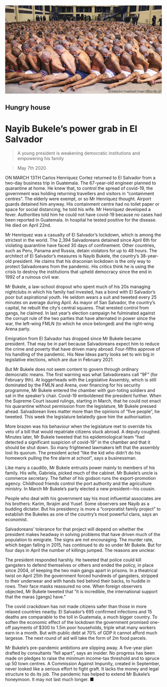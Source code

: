 ![](./images/20200509_AMP006_0.jpg)

## Hungry house

# Nayib Bukele’s power grab in El Salvador

> A young president is weakening democratic institutions and empowering his family

> May 7th 2020

ON MARCH 13TH Carlos Henríquez Cortez returned to El Salvador from a two-day business trip in Guatemala. The 67-year-old engineer planned to quarantine at home. He knew that, to control the spread of covid-19, the government was holding returning travellers and visitors in “containment centres”. The elderly were exempt, or so Mr Henríquez thought. Airport guards detained him anyway. His containment centre had no toilet paper or space for social distancing, he told his wife. Mr Henríquez developed a fever. Authorities told him he could not have covid-19 because no cases had been reported in Guatemala. In hospital he tested positive for the disease. He died on April 22nd. 

Mr Henríquez was a casualty of El Salvador’s lockdown, which is among the strictest in the world. The 2,394 Salvadoreans detained since April 6th for violating quarantine have faced 30 days of confinement. Other countries, such as Peru, Panama and Russia, detain violators for up to 48 hours. The architect of El Salvador’s measures is Nayib Bukele, the country’s 38-year-old president. He claims that his draconian lockdown is the only way to protect Salvadoreans from the pandemic. His critics think he is using the crisis to destroy the institutions that upheld democracy since the end in 1992 of a ruinous civil war. 

Mr Bukele, a law-school dropout who spent much of his 20s managing nightclubs in which his family had invested, has a bond with El Salvador’s poor but aspirational youth. He seldom wears a suit and tweeted every 25 minutes on average during April. As mayor of San Salvador, the country’s capital, he rebuilt the city’s central squares. That wrested control from gangs, he claimed. In last year’s election campaign he fulminated against the corrupt rule of the two parties that have alternated in power since the war, the left-wing FMLN (to which he once belonged) and the right-wing Arena party.

Emigration from El Salvador has dropped since Mr Bukele became president. That may be in part because Salvadoreans expect him to reduce the crime and poverty that have driven many abroad. Four-fifths approve of his handling of the pandemic. His New Ideas party looks set to win big in legislative elections, which are due in February 2021.

But Mr Bukele does not seem content to govern through ordinary democratic means. The first warning was what Salvadoreans call “9F” (for February 9th). At loggerheads with the Legislative Assembly, which is still dominated by the FMLN and Arena, over financing for his security programme, Mr Bukele entered the chamber with gun-toting soldiers and sat in the speaker’s chair. Covid-19 emboldened the president further. When the Supreme Court issued rulings, starting in March, that he could not enact his quarantine without permission from the legislature, Mr Bukele pressed ahead. Salvadorean lives matter more than the opinions of “five people”, he tweeted. This week the legislature belatedly gave him the authorisation.

More brazen was his behaviour when the legislature met to override his veto of a bill that would repatriate citizens stuck abroad. A deputy coughed. Minutes later, Mr Bukele tweeted that his epidemiological team “had detected a significant suspicion of covid-19” in the chamber and that it should be shut down. So many frightened lawmakers left that the assembly lost its quorum. The president acted “like the kid who didn’t do his homework pulling the fire alarm at school”, says a businessman. 

Like many a caudillo, Mr Bukele entrusts power mainly to members of his family. His wife, Gabriela, picked much of the cabinet. Mr Bukele’s uncle is commerce secretary. The father of his godson runs the export-promotion agency. Childhood friends control the port authority and the agriculture ministry. In March Mr Bukele’s party elected a new president—his cousin. 

People who deal with his government say his most influential associates are his brothers: Karim, Ibrajim and Yusef. Some observers see Nayib as a budding dictator. But his presidency is more a “corporatist family project” to establish the Bukeles as one of the country’s most powerful clans, says an economist.

Salvadoreans’ tolerance for that project will depend on whether the president makes headway in solving problems that have driven much of the population to emigrate. The signs are not encouraging. The murder rate, which began falling in 2015, has continued to do so under Mr Bukele. But for four days in April the number of killings jumped. The reasons are unclear.

The president responded harshly. He tweeted that police could kill gangsters to defend themselves or others and ended the policy, in place since 2004, of keeping the two main gangs apart in prisons. In a theatrical twist on April 25th the government forced hundreds of gangsters, stripped to their underwear and with hands tied behind their backs, to huddle in rows. Their face masks reassured no one. When foreign observers objected, Mr Bukele tweeted that “it is incredible, the international support that the maras [gangs] have.” 

The covid crackdown has not made citizens safer than those in more relaxed countries nearby. El Salvador’s 695 confirmed infections and 15 deaths are comparable to the toll in Guatemala, a much bigger country. To soften the economic effect of the lockdown the government promised one-off payments of $300 to 1.5m poor households, triple what many workers earn in a month. But with public debt at 70% of GDP it cannot afford much largesse. The next round of aid will take the form of 2m food parcels.

Mr Bukele’s pre-pandemic ambitions are slipping away. A five-year plan drafted by consultants “fell apart”, says an insider. No progress has been made on pledges to raise the minimum income-tax threshold and to spruce up 50 town centres. A Commission Against Impunity, created in September, never looked like a serious effort to fight graft. It lacks the money and legal structure to do its job. The pandemic has helped to extend Mr Bukele’s honeymoon. It may not last much longer. ■